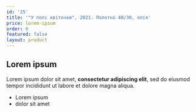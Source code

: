 ```yaml
---
id: '25'
title: '"У полі квіточки", 2021. Полотно 40/30, олія'
price: lorem-ipsum
order: 0
featured: false
layout: product
---
```

## Lorem ipsum

Lorem ipsum dolor sit amet, **consectetur adipiscing elit**, sed do eiusmod tempor incididunt ut labore et dolore magna aliqua.

- Lorem ipsum
- dolor sit amet